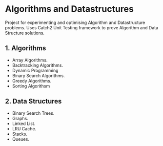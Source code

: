 # Algorithms and Datastructures

Project for experimenting and optimising Algorithm and Datastructure problems. Uses Catch2 Unit Testing framework to prove Algorithm and Data Structure solutions.

## 1. Algorithms

- Array Algorithms.
- Backtracking Algorithms.
- Dynamic Programming
- Binary Search Algorithms.
- Greedy Algorithms.
- Sorting Algorithsm

## 2. Data Structures

- Binary Search Trees.
- Graphs.
- Linked List.
- LRU Cache.
- Stacks.
- Queues.

